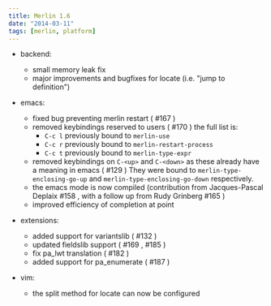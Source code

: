 ```yaml
---
title: Merlin 1.6
date: "2014-03-11"
tags: [merlin, platform]
---
```


+ backend:
  - small memory leak fix
  - major improvements and bugfixes for locate (i.e. "jump to definition")

+ emacs:
  - fixed bug preventing merlin restart ( #167 )
  - removed keybindings reserved to users ( #170 )
    the full list is:
      + `C-c l` previously bound to `merlin-use`
      + `C-c r` previously bound to `merlin-restart-process`
      + `C-c t` previously bound to `merlin-type-expr`
  - removed keybindings on `C-<up>` and `C-<down>` as these already have a
    meaning in emacs ( #129 )
    They were bound to `merlin-type-enclosing-go-up` and
    `merlin-type-enclosing-go-down` respectively.
  - the emacs mode is now compiled (contribution from Jacques-Pascal Deplaix
    #158 , with a follow up from Rudy Grinberg #165 )
  - improved efficiency of completion at point

+ extensions:
  - added support for variantslib ( #132 )
  - updated fieldslib support ( #169 , #185 )
  - fix pa_lwt translation ( #182 )
  - added support for pa_enumerate ( #187 )

+ vim:
  - the split method for locate can now be configured